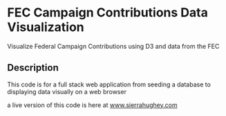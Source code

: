 # FEC Campaign Contributions Data Visualization

Visualize Federal Campaign Contributions using D3 and data from the FEC



## Description

This code is for a full stack web application from seeding a database to displaying data visually on a web browser

a live version of this code is here at www.sierrahughey.com

